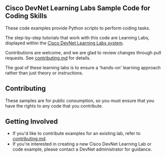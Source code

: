 ## Cisco DevNet Learning Labs Sample Code for Coding Skills

These code examples provide Python scripts to perform coding tasks.

The step-by-step tutorials that work with this code are Learning Labs, displayed within the [Cisco DevNet Learning Labs system](https://developer.cisco.com/learning).

Contributions are welcome, and we are glad to review changes through pull requests. See [contributing.md](contributing.md) for details.

The goal of these learning labs is to ensure a 'hands-on' learning approach rather than just theory or instructions.

## Contributing

These samples are for public consumption, so you must ensure that you have the rights to any code that you contribute.

## Getting Involved

* If you'd like to contribute examples for an existing lab, refer to [contributing.md](contributing.md).
* If you're interested in creating a new Cisco DevNet Learning Lab or code example, please contact a DevNet administrator for guidance.

